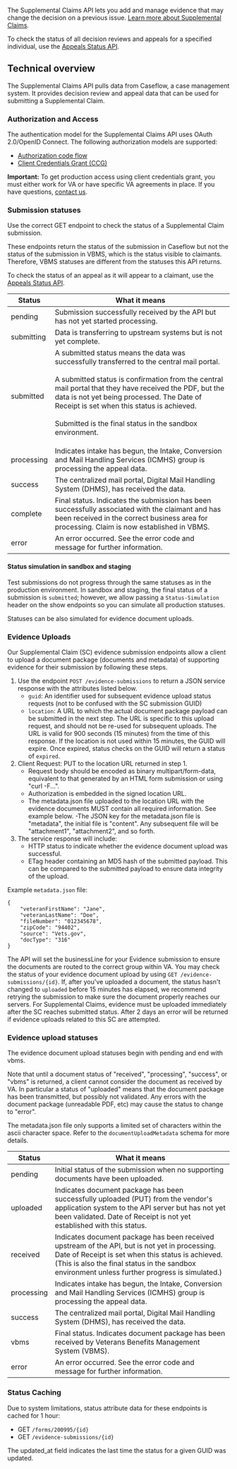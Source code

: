 The Supplemental Claims API lets you add and manage evidence that may change the decision on a previous issue. [Learn more about Supplemental Claims](https://www.va.gov/decision-reviews/supplemental-claim/).

To check the status of all decision reviews and appeals for a specified individual, use the [Appeals Status API](https://dev-developer.va.gov/explore/api/appeals-status/docs).

## Technical overview
The Supplemental Claims API pulls data from Caseflow, a case management system. It provides decision review and appeal data that can be used for submitting a Supplemental Claim.

### Authorization and Access
The authentication model for the Supplemental Claims API uses OAuth 2.0/OpenID Connect. The following authorization models are supported:
* [Authorization code flow](https://dev-developer.va.gov/explore/api/supplemental-claims/authorization-code)
* [Client Credentials Grant (CCG)](https://dev-developer.va.gov/explore/api/supplemental-claims/client-credentials)

**Important:** To get production access using client credentials grant, you must either work for VA or have specific VA agreements in place. If you have questions, [contact us](https://dev-developer.va.gov/support/contact-us).

### Submission statuses
Use the correct GET endpoint to check the status of a Supplemental Claim submission.

These endpoints return the status of the submission in Caseflow but not the status of the submission in VBMS, which is the status visible to claimants. Therefore, VBMS statuses are different from the statuses this API returns.

To check the status of an appeal as it will appear to a claimant, use the [Appeals Status API](https://dev-developer.va.gov/explore/api/appeals-status/docs).

| Status      | What it means |
| ---        |     ---     |
| pending      | Submission successfully received by the API but has not yet started processing. |
| submitting   | Data is transferring to upstream systems but is not yet complete. |
| submitted   | A submitted status means the data was successfully transferred to the central mail portal.<br /><br />A submitted status is confirmation from the central mail portal that they have received the PDF, but the data is not yet being processed. The Date of Receipt is set when this status is achieved.<br /><br />Submitted is the final status in the sandbox environment.<p> |
| processing   | Indicates intake has begun, the Intake, Conversion and Mail Handling Services (ICMHS) group is processing the appeal data. |
| success   | The centralized mail portal, Digital Mail Handling System (DHMS), has received the data. |
| complete   | Final status. Indicates the submission has been successfully associated with the claimant and has been received in the correct business area for processing. Claim is now established in VBMS. |
| error   | An error occurred. See the error code and message for further information. |

#### Status simulation in sandbox and staging
Test submissions do not progress through the same statuses as in the production environment. In sandbox and staging, the final status of a submission is `submitted`; however, we allow passing a `Status-Simulation` header on the show endpoints so you can simulate all production statuses.

Statuses can be also simulated for evidence document uploads.

### Evidence Uploads
Our Supplemental Claim (SC) evidence submission endpoints allow a client to upload a document package (documents and metadata) of supporting evidence for their submission by following these steps.

1. Use the endpoint `POST /evidence-submissions` to return a JSON service response with the attributes listed below.
   * `guid`: An identifier used for subsequent evidence upload status requests (not to be confused with the SC submission GUID)
   * `location`: A URL to which the actual document package payload can be submitted in the next step. The URL is specific to this upload request, and should not be re-used for subsequent uploads. The URL is valid for 900 seconds (15 minutes) from the time of this response. If the location is not used within 15 minutes, the GUID will expire. Once expired, status checks on the GUID will return a status of `expired`.
2. Client Request: PUT to the location URL returned in step 1.
   * Request body should be encoded as binary multipart/form-data, equivalent to that generated by an HTML form submission or using "curl -F...".
   * Authorization is embedded in the signed location URL.
   * The metadata.json file uploaded to the location URL with the evidence documents MUST contain all required information. See example below. -The JSON key for the metadata.json file is "metadata", the initial file is "content". Any subsequent file will be "attachment1", "attachment2", and so forth.
3. The service response will include:
   * HTTP status to indicate whether the evidence document upload was successful.
   * ETag header containing an MD5 hash of the submitted payload. This can be compared to the submitted payload to ensure data integrity of the upload.
<!-- list end -->
Example `metadata.json` file:
```
{
    "veteranFirstName": "Jane",
    "veteranLastName": "Doe",
    "fileNumber": "012345678",
    "zipCode": "94402",
    "source": "Vets.gov",
    "docType": "316"
}
```

The API will set the businessLine for your Evidence submission to ensure the documents are routed to the correct group within VA. You may check the status of your evidence document upload by using `GET /evidence-submissions/{id}`. If, after you've uploaded a document, the status hasn't changed to `uploaded` before 15 minutes has elapsed, we recommend retrying the submission to make sure the document properly reaches our servers.
For Supplemental Claims, evidence must be uploaded immediately after the SC reaches submitted status. After 2 days an error will be returned if evidence uploads related to this SC are attempted.

### Evidence upload statuses
The evidence document upload statuses begin with pending and end with vbms.

Note that until a document status of "received", "processing", "success", or "vbms" is returned, a client cannot consider the document as received by VA. In particular a status of "uploaded" means that the document package has been transmitted, but possibly not validated. Any errors with the document package (unreadable PDF, etc) may cause the status to change to "error".

The metadata.json file only supports a limited set of characters within the ascii character space. Refer to the `documentUploadMetadata` schema for more details.

| Status      | What it means |
| ---        |     ---     |
| pending      | Initial status of the submission when no supporting documents have been uploaded. |
| uploaded   | Indicates document package has been successfully uploaded (PUT) from the vendor's application system to the API server but has not yet been validated. Date of Receipt is not yet established with this status. |
| received   | Indicates document package has been received upstream of the API, but is not yet in processing. Date of Receipt is set when this status is achieved. (This is also the final status in the sandbox environment unless further progress is simulated.) |
| processing   | Indicates intake has begun, the Intake, Conversion and Mail Handling Services (ICMHS) group is processing the appeal data. |
| success   | The centralized mail portal, Digital Mail Handling System (DHMS), has received the data. |
| vbms   | Final status. Indicates document package has been received by Veterans Benefits Management System (VBMS). |
| error   | An error occurred. See the error code and message for further information. |

### Status Caching
Due to system limitations, status attribute data for these endpoints is cached for 1 hour:
* GET `/forms/200995/{id}`
* GET `/evidence-submissions/{id}`

The updated_at field indicates the last time the status for a given GUID was updated.
